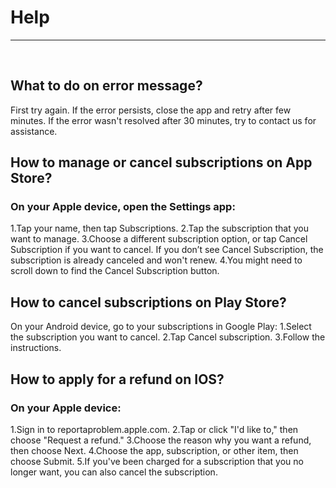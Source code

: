# Help
---
<br>

## <summary> What to do on error message? </summary>
First try again. If the error persists, close the app and retry after few minutes. If the error wasn't resolved after 30 minutes, try to contact us for assistance.

## <summary> How to manage or cancel subscriptions on App Store? </summary>
### On your Apple device, open the Settings app:
1.Tap your name, then tap Subscriptions.
2.Tap the subscription that you want to manage.
3.Choose a different subscription option, or tap Cancel Subscription if you want to cancel. If you don’t see Cancel Subscription, the subscription is already canceled and won't renew.
4.You might need to scroll down to find the Cancel Subscription button.                   

## <summary> How to cancel subscriptions on Play Store? </summary>
On your Android device, go to your subscriptions in Google Play:
1.Select the subscription you want to cancel.
2.Tap Cancel subscription.
3.Follow the instructions.

## How to apply for a refund on IOS?
### On your Apple device:
1.Sign in to reportaproblem.apple.com.
2.Tap or click "I'd like to," then choose "Request a refund."
3.Choose the reason why you want a refund, then choose Next.
4.Choose the app, subscription, or other item, then choose Submit.
5.If you've been charged for a subscription that you no longer want, you can also cancel the subscription.
                        
